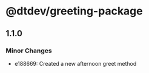 # @dtdev/greeting-package

## 1.1.0

### Minor Changes

- e188669: Created a new afternoon greet method
